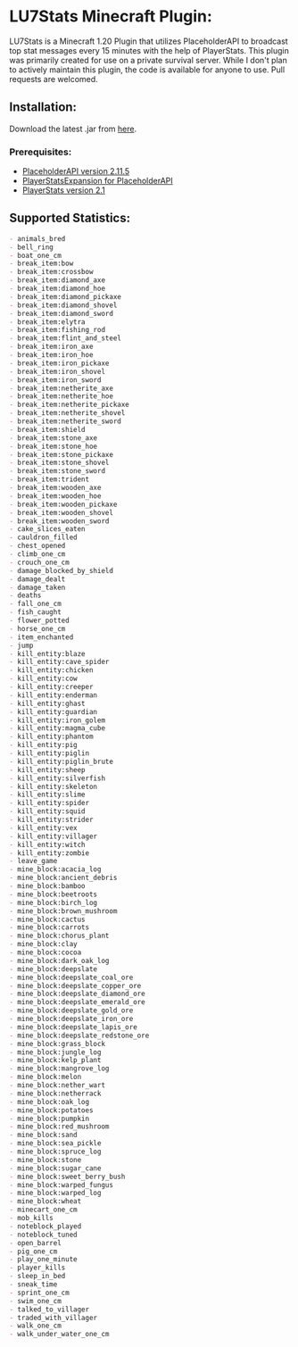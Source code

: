 # LU7Stats Minecraft Plugin:

LU7Stats is a Minecraft 1.20 Plugin that utilizes PlaceholderAPI to broadcast top stat messages every 15 minutes with the help of PlayerStats. This plugin was primarily created for use on a private survival server. While I don't plan to actively maintain this plugin, the code is available for anyone to use. Pull requests are welcomed.

## Installation:

Download the latest .jar from [here](https://github.com/LuckVintage/LU7Stats/raw/main/target/lu7stats-1.0-SNAPSHOT.jar).

### Prerequisites:

- [PlaceholderAPI version 2.11.5](https://repo.extendedclip.com/content/repositories/placeholderapi/me/clip/placeholderapi/2.11.5/placeholderapi-2.11.5.jar)
- [PlayerStatsExpansion for PlaceholderAPI](https://github.com/Artemis-the-gr8/PlayerStatsExpansion)
- [PlayerStats version 2.1](https://github.com/itHotL/PlayerStats)

## Supported Statistics:

```markdown
- animals_bred
- bell_ring
- boat_one_cm
- break_item:bow
- break_item:crossbow
- break_item:diamond_axe
- break_item:diamond_hoe
- break_item:diamond_pickaxe
- break_item:diamond_shovel
- break_item:diamond_sword
- break_item:elytra
- break_item:fishing_rod
- break_item:flint_and_steel
- break_item:iron_axe
- break_item:iron_hoe
- break_item:iron_pickaxe
- break_item:iron_shovel
- break_item:iron_sword
- break_item:netherite_axe
- break_item:netherite_hoe
- break_item:netherite_pickaxe
- break_item:netherite_shovel
- break_item:netherite_sword
- break_item:shield
- break_item:stone_axe
- break_item:stone_hoe
- break_item:stone_pickaxe
- break_item:stone_shovel
- break_item:stone_sword
- break_item:trident
- break_item:wooden_axe
- break_item:wooden_hoe
- break_item:wooden_pickaxe
- break_item:wooden_shovel
- break_item:wooden_sword
- cake_slices_eaten
- cauldron_filled
- chest_opened
- climb_one_cm
- crouch_one_cm
- damage_blocked_by_shield
- damage_dealt
- damage_taken
- deaths
- fall_one_cm
- fish_caught
- flower_potted
- horse_one_cm
- item_enchanted
- jump
- kill_entity:blaze
- kill_entity:cave_spider
- kill_entity:chicken
- kill_entity:cow
- kill_entity:creeper
- kill_entity:enderman
- kill_entity:ghast
- kill_entity:guardian
- kill_entity:iron_golem
- kill_entity:magma_cube
- kill_entity:phantom
- kill_entity:pig
- kill_entity:piglin
- kill_entity:piglin_brute
- kill_entity:sheep
- kill_entity:silverfish
- kill_entity:skeleton
- kill_entity:slime
- kill_entity:spider
- kill_entity:squid
- kill_entity:strider
- kill_entity:vex
- kill_entity:villager
- kill_entity:witch
- kill_entity:zombie
- leave_game
- mine_block:acacia_log
- mine_block:ancient_debris
- mine_block:bamboo
- mine_block:beetroots
- mine_block:birch_log
- mine_block:brown_mushroom
- mine_block:cactus
- mine_block:carrots
- mine_block:chorus_plant
- mine_block:clay
- mine_block:cocoa
- mine_block:dark_oak_log
- mine_block:deepslate
- mine_block:deepslate_coal_ore
- mine_block:deepslate_copper_ore
- mine_block:deepslate_diamond_ore
- mine_block:deepslate_emerald_ore
- mine_block:deepslate_gold_ore
- mine_block:deepslate_iron_ore
- mine_block:deepslate_lapis_ore
- mine_block:deepslate_redstone_ore
- mine_block:grass_block
- mine_block:jungle_log
- mine_block:kelp_plant
- mine_block:mangrove_log
- mine_block:melon
- mine_block:nether_wart
- mine_block:netherrack
- mine_block:oak_log
- mine_block:potatoes
- mine_block:pumpkin
- mine_block:red_mushroom
- mine_block:sand
- mine_block:sea_pickle
- mine_block:spruce_log
- mine_block:stone
- mine_block:sugar_cane
- mine_block:sweet_berry_bush
- mine_block:warped_fungus
- mine_block:warped_log
- mine_block:wheat
- minecart_one_cm
- mob_kills
- noteblock_played
- noteblock_tuned
- open_barrel
- pig_one_cm
- play_one_minute
- player_kills
- sleep_in_bed
- sneak_time
- sprint_one_cm
- swim_one_cm
- talked_to_villager
- traded_with_villager
- walk_one_cm
- walk_under_water_one_cm